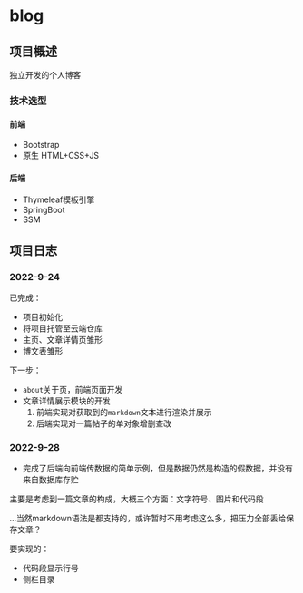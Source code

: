 # blog
## 项目概述
独立开发的个人博客
### 技术选型
#### 前端
- Bootstrap
- 原生 HTML+CSS+JS
#### 后端
- Thymeleaf模板引擎
- SpringBoot
- SSM

## 项目日志
### 2022-9-24
已完成：
- 项目初始化
- 将项目托管至云端仓库
- 主页、文章详情页雏形
- 博文表雏形

下一步：
- `about`关于页，前端页面开发
- 文章详情展示模块的开发
  1. 前端实现对获取到的`markdown`文本进行渲染并展示
  2. 后端实现对一篇帖子的单对象增删查改

### 2022-9-28

- 完成了后端向前端传数据的简单示例，但是数据仍然是构造的假数据，并没有来自数据库存贮

主要是考虑到一篇文章的构成，大概三个方面：文字符号、图片和代码段

…当然markdown语法是都支持的，或许暂时不用考虑这么多，把压力全部丢给保存文章？

要实现的：

- 代码段显示行号
- 侧栏目录
